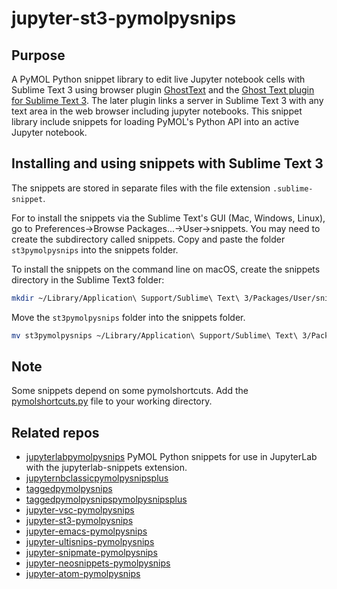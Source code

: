 # jupyter-st3-pymolpysnips

## Purpose

A PyMOL Python snippet library to edit live Jupyter notebook cells with Sublime Text 3 using browser plugin [GhostText](https://ghosttext.fregante.com/) and the [Ghost Text plugin for Sublime Text 3](https://forum.sublimetext.com/t/ghosttext/13734). 
The later plugin links a server in Sublime Text 3 with any text area in the web browser including jupyter notebooks.
This snippet library include snippets for loading PyMOL's Python API into an active Jupyter notebook.

## Installing and using snippets with Sublime Text 3
The snippets are stored in separate files with the file extension `.sublime-snippet`.

For to install the snippets via the Sublime Text's GUI (Mac, Windows, Linux), go to Preferences→Browse Packages...→User→snippets. 
You may need to create the subdirectory called snippets. 
Copy and paste the folder `st3pymolpysnips` into the snippets folder.

To install the snippets on the command line on macOS, create the snippets directory in the Sublime Text3 folder: 

```bash
mkdir ~/Library/Application\ Support/Sublime\ Text\ 3/Packages/User/snippets/
```
Move the `st3pymolpysnips` folder into the snippets folder.

```bash ~/Library/Application\ Support/Sublime\ Text\ 3/Packages/User/snippets/
mv st3pymolpysnips ~/Library/Application\ Support/Sublime\ Text\ 3/Packages/User/snippets/.
```
## Note

Some snippets depend on some pymolshortcuts.
Add the [pymolshortcuts.py](https://github.com/MooersLab/pymolshortcuts) file to your working directory.

## Related repos

- [jupyterlabpymolpysnips](https://github.com/MooersLab/jupyterlabpymolpysnips) PyMOL Python snippets for use in JupyterLab with the jupyterlab-snippets extension.
- [jupyternbclassicpymolpysnipsplus](https://github.com/MooersLab/jupyternbclassicpymolpysnipsplus)
- [taggedpymolpysnips](https://github.com/MooersLab/taggedpymolpysnips) 
- [taggedpymolpysnipspymolpysnipsplus](https://github.com/MooersLab/taggedpymolpysnipspymolpysnipsplus)
- [jupyter-vsc-pymolpysnips](https://github.com/MooersLab/jupytervsc-pymolpysnips)
- [jupyter-st3-pymolpysnips](https://github.com/MooersLab/jupyter-st3-pymolpysnips)
- [jupyter-emacs-pymolpysnips](https://github.com/MooersLab/jupyter-emacs-pymolpysnips)
- [jupyter-ultisnips-pymolpysnips](https://github.com/MooersLab/jupyter-ultisnips-pymolpysnips)
- [jupyter-snipmate-pymolpysnips](https://github.com/MooersLab/jupyter-snipmate-pymolpysnips)
- [jupyter-neosnippets-pymolpysnips](https://github.com/MooersLab/jupyter-neosnippets-pymolpysnips)
- [jupyter-atom-pymolpysnips](https://github.com/MooersLab/jupyter-atom-pymolpysnips)
